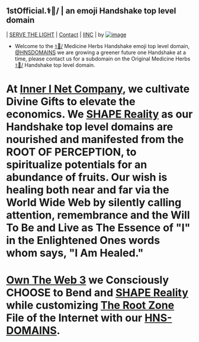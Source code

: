 ## 1stOfficial.⚕🌿/ | an emoji Handshake top level domain
| [SERVE THE LIGHT](http://workinthedark.servethelight.hns.to/) | [Contact](https://innerinetcompany.mybigcommerce.com/contact-us/) | [IINC](http://dlink.innerinetcompany.hns.to/) |
by [![image](https://user-images.githubusercontent.com/37987346/101912317-96206680-3b8f-11eb-910e-d9d7e5015035.png)](https://shapereality.innerinetcompany.hns.to/)

- Welcome to the [⚕🌿/](https://1stofficial.xn--t7h4959n.hns.to/) Medicine Herbs Handshake emoji top level domain, [@HNSDOMAINS](https://twitter.com/HNSDOMAINS) we are growing a greener future one Handshake at a time, please contact us for a subdomain on the Original Medicine Herbs [⚕🌿/](https://1stofficial.xn--t7h4959n.hns.to/) Handshake top level domain.

# At [Inner I Net Company](http://dlink.innerinetcompany.hns.to/), we cultivate Divine Gifts to elevate the economics. We [SHAPE Reality](http://innerinetcompany.shapereality.hns.to/) as our Handshake top level domains are nourished and manifested from the ROOT OF PERCEPTION, to spiritualize potentials for an abundance of fruits. Our wish is healing both near and far via the World Wide Web by silently calling attention, remembrance and the Will To Be and Live as The Essence of "I" in the Enlightened Ones words whom says, "I Am Healed."

# [Own The Web 3](http://official.owntheweb3.hns.to/) we Consciously CHOOSE to Bend and [SHAPE Reality](http://innerinetcompany.shapereality.hns.to/) while customizing [The Root Zone](http://therootzone.hns.to/) File of the Internet with our [HNS-DOMAINS](http://home.hns-domains.hns.to/).
